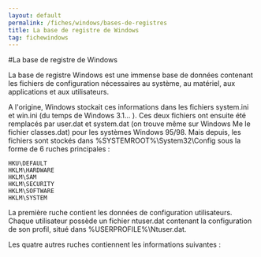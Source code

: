 ```yaml
---
layout: default
permalink: /fiches/windows/bases-de-registres
title: La base de registre de Windows 
tag: fichewindows
---
```


#La base de registre de Windows 

La base de registre Windows est une immense base de données contenant les fichiers de configuration nécessaires au système, au matériel, aux applications et aux utilisateurs.

A l'origine, Windows stockait ces informations dans les fichiers system.ini et win.ini (du temps de Windows 3.1... ). Ces deux fichiers ont ensuite été remplacés par user.dat et system.dat (on trouve même sur Windows Me le fichier classes.dat) pour les systèmes Windows 95/98. Mais depuis, les fichiers sont stockés dans %SYSTEMROOT%\System32\Config sous la forme de 6 ruches principales :

    HKU\DEFAULT
    HKLM\HARDWARE
    HKLM\SAM
    HKLM\SECURITY
    HKLM\SOFTWARE
    HKLM\SYSTEM

La première ruche contient les données de configuration utilisateurs. Chaque utilisateur possède un fichier ntuser.dat contenant la configuration de son profil, situé dans %USERPROFILE%\Ntuser.dat.

Les quatre autres ruches contiennent les informations suivantes :